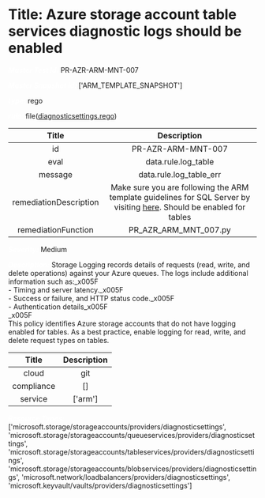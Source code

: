 



# Title: Azure storage account table services diagnostic logs should be enabled


***<font color="white">Master Test Id:</font>*** PR-AZR-ARM-MNT-007

***<font color="white">Master Snapshot Id:</font>*** ['ARM_TEMPLATE_SNAPSHOT']

***<font color="white">type:</font>*** rego

***<font color="white">rule:</font>*** file([diagnosticsettings.rego])  
  
  
  
  

|Title|Description|
| :---: | :---: |
|id|PR-AZR-ARM-MNT-007|
|eval|data.rule.log_table|
|message|data.rule.log_table_err|
|remediationDescription|Make sure you are following the ARM template guidelines for SQL Server by visiting <a href='https://docs.microsoft.com/en-us/azure/templates/microsoft.insights/diagnosticsettings' target='_blank'>here</a>. Should be enabled for tables|
|remediationFunction|PR_AZR_ARM_MNT_007.py|


***<font color="white">Severity:</font>*** Medium

***<font color="white">Description:</font>*** Storage Logging records details of requests (read, write, and delete operations) against your Azure queues. The logs include additional information such as:_x005F<br>- Timing and server latency._x005F<br>- Success or failure, and HTTP status code._x005F<br>- Authentication details_x005F<br>_x005F<br>This policy identifies Azure storage accounts that do not have logging enabled for tables. As a best practice, enable logging for read, write, and delete request types on tables.  
  
  

|Title|Description|
| :---: | :---: |
|cloud|git|
|compliance|[]|
|service|['arm']|


***<font color="white">Resource Types:</font>*** ['microsoft.storage/storageaccounts/providers/diagnosticsettings', 'microsoft.storage/storageaccounts/queueservices/providers/diagnosticsettings', 'microsoft.storage/storageaccounts/tableservices/providers/diagnosticsettings', 'microsoft.storage/storageaccounts/blobservices/providers/diagnosticsettings', 'microsoft.network/loadbalancers/providers/diagnosticsettings', 'microsoft.keyvault/vaults/providers/diagnosticsettings']


[diagnosticsettings.rego]: https://github.com/prancer-io/prancer-compliance-test/tree/master/azure/iac/diagnosticsettings.rego
